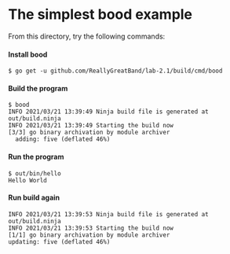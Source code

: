 The simplest bood example
=========================

From this directory, try the following commands:

#### Install bood
```
$ go get -u github.com/ReallyGreatBand/lab-2.1/build/cmd/bood
```

#### Build the program
```
$ bood
INFO 2021/03/21 13:39:49 Ninja build file is generated at out/build.ninja
INFO 2021/03/21 13:39:49 Starting the build now
[3/3] go binary archivation by module archiver
  adding: five (deflated 46%)
```

#### Run the program
```
$ out/bin/hello
Hello World
```

#### Run build again 
```
INFO 2021/03/21 13:39:53 Ninja build file is generated at out/build.ninja
INFO 2021/03/21 13:39:53 Starting the build now
[1/1] go binary archivation by module archiver
updating: five (deflated 46%)